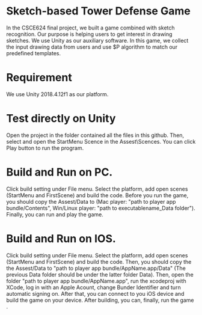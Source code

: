 # Sketch-based Tower Defense Game
In the CSCE624 final project, we built a game combined with sketch recognition. Our purpose is helping users to get interest in drawing sketches. We use Unity as our auxiliary software. In this game, we collect the input drawing data from users and use $P algorithm to match our predefined templates.

# Requirement
We use Unity 2018.4.12f1 as our platform.

# Test directly on Unity
Open the project in the folder contained all the files in this github. Then, select and open the StartMenu Scence in the Assest\Scences. You can click Play button to run the program.

# Build and Run on PC.
Click build setting under File menu. Select the platform, add open scenes (StartMenu and FirstScene) and build the code. Before you run the game, you should copy the Assest/Data to (Mac player: "path to player app bundle/Contents", Win/Linux player: "path to executablename_Data folder"). Finally, you can run and play the game.
  
# Build and Run on IOS.
Click build setting under File menu. Select the platform, add open scenes (StartMenu and FirstScene) and build the code. Then, you should copy the the Assest/Data to "path to player app bundle/AppName.app/Data" (The previous Data folder should be under the latter folder Data). Then, open the folder "path to player app bundle/AppName.app", run the xcodeproj with XCode, log in with an Apple Acount, change Bunder Identifier and turn automatic signing on. After that, you can connect to you iOS device and build the game on your device. After building, you can, finally, run the game .



